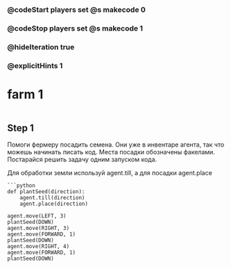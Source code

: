 ### @codeStart players set @s makecode 0
### @codeStop players set @s makecode 1

### @hideIteration true 
### @explicitHints 1


# farm 1

```python
```

## Step 1
Помоги фермеру посадить семена. Они уже в инвентаре агента, так что можешь начинать писать код. Места посадки обозначены факелами. Постарайся решить задачу одним запуском кода.

Для обработки земли используй agent.till, а для посадки agent.place


```ghost
```python
def plantSeed(direction):
    agent.till(direction)
    agent.place(direction)

agent.move(LEFT, 3)
plantSeed(DOWN)
agent.move(RIGHT, 3)
agent.move(FORWARD, 1)
plantSeed(DOWN)
agent.move(RIGHT, 4)
agent.move(FORWARD, 1)
plantSeed(DOWN)
```

